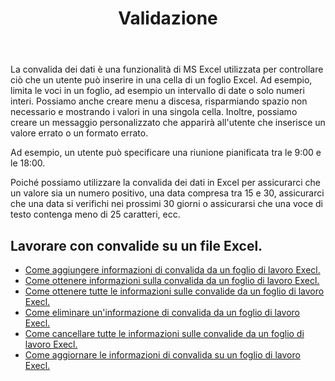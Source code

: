 ﻿---
title: Validazione
second_title: Aspose.Cells Cloud Documen
type: docs
url: /it/validations/
keywords: Working with validations on an Excel file
description: Aspose.Cells Cloud REST API supporta il funzionamento con convalide su un file Excel. L'SDK supporta tipi di linguaggi di sviluppo. Includono Android, C#, Go, Java, NodeJS, Perl, PHP, Python, Ruby e swift
weight: 100
kwords: Excel, Office Cloud, REST API, Foglio di calcolo, PDF, CSV, Json, Markdwon, Validazioni
---
La convalida dei dati è una funzionalità di MS Excel utilizzata per controllare ciò che un utente può inserire in una cella di un foglio Excel. Ad esempio, limita le voci in un foglio, ad esempio un intervallo di date o solo numeri interi. Possiamo anche creare menu a discesa, risparmiando spazio non necessario e mostrando i valori in una singola cella. Inoltre, possiamo creare un messaggio personalizzato che apparirà all'utente che inserisce un valore errato o un formato errato.

Ad esempio, un utente può specificare una riunione pianificata tra le 9:00 e le 18:00.

Poiché possiamo utilizzare la convalida dei dati in Excel per assicurarci che un valore sia un numero positivo, una data compresa tra 15 e 30, assicurarci che una data si verifichi nei prossimi 30 giorni o assicurarsi che una voce di testo contenga meno di 25 caratteri, ecc.

## Lavorare con convalide su un file Excel.

- [Come aggiungere informazioni di convalida da un foglio di lavoro Execl.](/cells/it/validations/delete/)
- [Come ottenere informazioni sulla convalida da un foglio di lavoro Execl.](/cells/it/validations/get/)
- [Come ottenere tutte le informazioni sulle convalide da un foglio di lavoro Execl.](/cells/it/validations/get-all/)
- [Come eliminare un'informazione di convalida da un foglio di lavoro Execl.](/cells/it/validations/delete/)
- [Come cancellare tutte le informazioni sulle convalide da un foglio di lavoro Execl.](/cells/it/validations/clear/)
- [Come aggiornare le informazioni di convalida su un foglio di lavoro Execl.](/cells/it/validations/update/)
